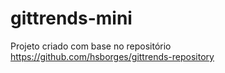 # gittrends-mini
Projeto criado com base no repositório https://github.com/hsborges/gittrends-repository
